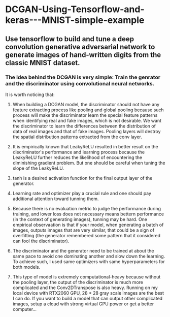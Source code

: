 # DCGAN-Using-Tensorflow-and-keras---MNIST-simple-example
## Use tensorflow to build and tune a deep convolution generative adversarial network to generate images of hand-written digits from the classic MNIST dataset.
### The idea behind the DCGAN is very simple: Train the genrator and the discriminator using convolutional neural networks.

It is worth noticing that:<br>
1. When building a DCGAN model, the discriminator should not have any feature extracting process like pooling and global pooling because such process will make the discriminator learn the special feature patterns when identifying real and fake images, which is not desirable. We want the discriminator to learn the differences between the distribution of data of real images and that of fake images. Pooling layers will destroy the spatial distribution patterns extracted from the conv layer.

2. It is empirically known that LeakyReLU resulted in better result on the discriminator's performance and learning process because the LeakyReLU further reduces the likelihood of encountering the diminishing gradient problem. But one should be careful when tuning the slope of the LeakyReLU.

3. tanh is a desired activation function for the final output layer of the generator.

4. Learning rate and optimizer play a crucial rule and one should pay additional attention toward tunning them.

5. Because there is no evaluation metric to judge the performance during training, and lower loss does not necessary means bettern performance (in the context of generating images), tunning may be hard. One empirical observaation is that if your model, when generating a batch of images, outputs images that are very similar, that could be a sign of overfitting (the generator remembered some pattern that it considered can fool the discriminator).

6. The discriminator and the generator need to be trained at about the same pace to avoid one dominating another and slow down the learning. To achieve such, I used same optimizers with same hyperparameters for both models.

7. This type of model is extremely computational-heavy because without the pooling layer, the output of the discriminator is much more complicated and the Conv2DTranspose is also heavy. Running on my local device with RTX2060 GPU, 28 * 28 gray scale images are the best I can do. If you want to build a model that can output other complicated images, setup a cloud with strong virtual GPU power or get a better computer...
